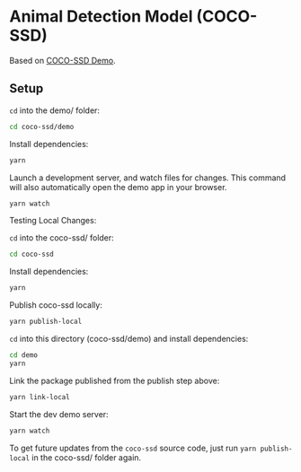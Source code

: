# Animal Detection Model (COCO-SSD)

Based on [COCO-SSD Demo](https://github.com/tensorflow/tfjs-models/tree/master/coco-ssd/demo).

## Setup

`cd` into the demo/ folder:

```sh
cd coco-ssd/demo
```

Install dependencies:

```sh
yarn
```

Launch a development server, and watch files for changes. This command will also automatically open
the demo app in your browser.

```sh
yarn watch
```

Testing Local Changes:

`cd` into the coco-ssd/ folder:

```sh
cd coco-ssd
```

Install dependencies:
```sh
yarn
```

Publish coco-ssd locally:
```sh
yarn publish-local
```

`cd` into this directory (coco-ssd/demo) and install dependencies:

```sh
cd demo
yarn
```

Link the package published from the publish step above:
```sh
yarn link-local
```

Start the dev demo server:
```sh
yarn watch
```

To get future updates from the `coco-ssd` source code, just run `yarn publish-local` in the coco-ssd/
folder again.
